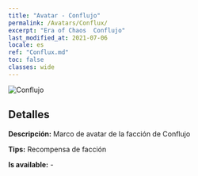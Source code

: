 ```yaml
---
title: "Avatar - Conflujo"
permalink: /Avatars/Conflux/
excerpt: "Era of Chaos  Conflujo"
last_modified_at: 2021-07-06
locale: es
ref: "Conflux.md"
toc: false
classes: wide
---
```

 ![Conflujo](/images/a/avatarFrame_44.png)

## Detalles

 **Descripción:** Marco de avatar de la facción de Conflujo 

 **Tips:** Recompensa de facción 

 **Is available:**  - 

